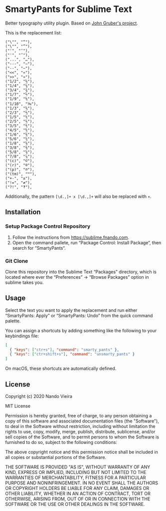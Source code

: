 # SmartyPants for Sublime Text

Better typography utility plugin. Based on [John Gruber's project](https://daringfireball.net/projects/smartypants/).

This is the replacement list:

```
("\"", "“"),
("\"", "”"),
("'", "‘"),
("'", "’"),
("...", "…"),
("---", "—"),
("--", "–"),
("<<", "«"),
(">>", "»"),
("1/2", "½"),
("1/4", "¼"),
("3/4", "¾"),
("1/7", "⅐"),
("1/9", "⅑"),
("1/10", "⅒"),
("1/3", "⅓"),
("2/3", "⅔"),
("1/5", "⅕"),
("2/5", "⅖"),
("3/5", "⅗"),
("4/5", "⅘"),
("1/6", "⅙"),
("5/6", "⅚"),
("1/8", "⅛"),
("3/8", "⅜"),
("5/8", "⅝"),
("7/8", "⅞"),
("(c)", "©"),
("(r)", "®"),
("(p)", "℗"),
("(tm)", "™"),
("+-", "±"),
("!=", "≠"),
("?!", "‽"),
```

Additionally, the pattern `[\d.,]+ x [\d.,]+` will also be replaced with `×`.

## Installation

### Setup Package Control Repository

1. Follow the instructions from https://sublime.fnando.com.
2. Open the command pallete, run “Package Control: Install Package“, then search
   for “SmartyPants“.

### Git Clone

Clone this repository into the Sublime Text “Packages” directory, which is
located where ever the “Preferences” -> “Browse Packages” option in sublime
takes you.

## Usage

Select the text you want to apply the replacement and run either “SmartyPants: Apply” or “SmartyPants: Undo” from the quick command palette.

You can assign a shortcuts by adding something like the following to your
keybindings file:

```json
[
  { "keys": ["ctr+s"], "command": "smarty_pants" },
  { "keys": ["ctr+shift+s"], "command": "unsmarty_pants" }
]
```

On macOS, these shortcuts are automatically defined.

## License

Copyright (c) 2020 Nando Vieira

MIT License

Permission is hereby granted, free of charge, to any person obtaining a copy of
this software and associated documentation files (the "Software"), to deal in
the Software without restriction, including without limitation the rights to
use, copy, modify, merge, publish, distribute, sublicense, and/or sell copies of
the Software, and to permit persons to whom the Software is furnished to do so,
subject to the following conditions:

The above copyright notice and this permission notice shall be included in all
copies or substantial portions of the Software.

THE SOFTWARE IS PROVIDED "AS IS", WITHOUT WARRANTY OF ANY KIND, EXPRESS OR
IMPLIED, INCLUDING BUT NOT LIMITED TO THE WARRANTIES OF MERCHANTABILITY, FITNESS
FOR A PARTICULAR PURPOSE AND NONINFRINGEMENT. IN NO EVENT SHALL THE AUTHORS OR
COPYRIGHT HOLDERS BE LIABLE FOR ANY CLAIM, DAMAGES OR OTHER LIABILITY, WHETHER
IN AN ACTION OF CONTRACT, TORT OR OTHERWISE, ARISING FROM, OUT OF OR IN
CONNECTION WITH THE SOFTWARE OR THE USE OR OTHER DEALINGS IN THE SOFTWARE.
